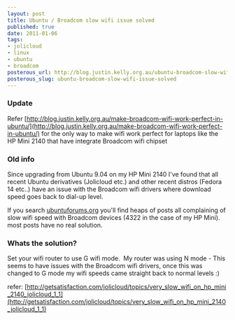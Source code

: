 ```yaml
--- 
layout: post
title: Ubuntu / Broadcom slow wifi issue solved
published: true
date: 2011-01-06
tags: 
- jolicloud
- linux
- ubuntu
- broadcom
posterous_url: http://blog.justin.kelly.org.au/ubuntu-broadcom-slow-wifi-issue-solved
posterous_slug: ubuntu-broadcom-slow-wifi-issue-solved
---
```

### Update
Refer [http://blog.justin.kelly.org.au/make-broadcom-wifi-work-perfect-in-ubuntu/](http://blog.justin.kelly.org.au/make-broadcom-wifi-work-perfect-in-ubuntu/) for the only way to make wifi work perfect for laptops like the HP Mini 2140 that have integrate Broadcom wifi chipset

### Old info

Since upgrading from Ubuntu 9.04 on my HP Mini 2140 I've found that all recent Ubuntu derivatives (Jolicloud etc.) and other recent distros (Fedora 14 etc..) have an issue with the Broadcom wifi drivers where download speed goes back to dial-up level. 

If you search [ubuntuforums.org](http://ubuntuforums.org) you'll find heaps of posts all complaining of 
slow wifi speed with Broadcom devices (4322 in the case of my HP Mini). most posts have no real solution.

### Whats the solution?

Set your wifi router to use G wifi mode.  My router was using N mode - This seems to 
have issues with the Broadcom wifi drivers, once this was changed to G mode my 
wifi speeds came straight back to normal levels :)

refer: [http://getsatisfaction.com/jolicloud/topics/very_slow_wifi_on_hp_mini_2140_jolicloud_1_1](http://getsatisfaction.com/jolicloud/topics/very_slow_wifi_on_hp_mini_2140_jolicloud_1_1)
